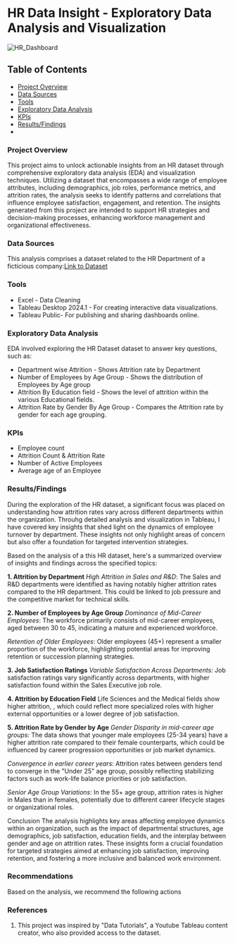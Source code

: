 # HR Data Insight - Exploratory Data Analysis and Visualization
![HR_Dashboard](https://github.com/rastewu/HR_Data_Insights/assets/157243480/7abd92ed-59eb-4b8e-97b0-d1c12c84cbe4)

## Table of Contents
- [Project Overview](#project-overview)
- [Data Sources](#data-sources)
- [Tools](#tools)
- [Exploratory Data Analysis](#exploratory-data-analysis)
-  [KPIs](#kpis)
- [Results/Findings](#results-findings)
- 


### Project Overview
This project aims to unlock actionable insights from an HR dataset through comprehensive exploratory data analysis (EDA) and visualization techniques. Utilizing a dataset that encompasses a wide range of employee attributes, including demographics, job roles, performance metrics, and attrition rates, the analysis seeks to identify patterns and correlations that influence employee satisfaction, engagement, and retention. The insights generated from this project are intended to support HR strategies and decision-making processes, enhancing workforce management and organizational effectiveness.

### Data Sources
This analysis comprises a dataset related to the HR Department of a ficticious company:[Link to Dataset](https://docs.google.com/spreadsheets/d/1-1Ldoe-DwZTL77tdMtRgZAIzeAzs0jh3/edit#gid=2089618187)

### Tools
- Excel - Data Cleaning
- Tableau Desktop 2024.1 - For creating interactive data visualizations.
- Tableau Public- For publishing and sharing dashboards online.


### Exploratory Data Analysis
EDA involved exploring the HR Dataset dataset to answer key questions, such as:
- Department wise Attrition - Shows Attrition rate by Department
- Number of Employees by Age Group - Shows the distribution of Employees by Age group
- Attrition By Education field - Shows the level of attrition within the various Educational fields. 
- Attrition Rate by Gender By Age Group - Compares the Attrition rate by gender for each age grouping.
  
### KPIs
- Employee count
- Attrition Count & Attrition Rate
- Number of Active Employees
- Average age of an Employee

 ### Results/Findings
During the exploration of the HR dataset, a significant focus was placed on understanding how attrition rates vary across different departments within the organization. Throuhg detailed analysis and visualization in Tableau, I have covered key insights that shed light on the dynamics of employee turnover by department. These insights not only highlight areas of concern but also offer a foundation for targeted intervention strategies. 

Based on the analysis of a this HR dataset, here's a summarized overview of insights and findings across the specified topics:

**1. Attrition by Department**
*High Attrition in Sales and R&D*:
The Sales and R&D departments were identified as having notably higher attrition rates compared to the HR department. This could be linked to job pressure and the competitive market for technical skills.

**2. Number of Employees by Age Group**
*Dominance of Mid-Career Employees*: 
The workforce primarily consists of mid-career employees, aged between 30 to 45, indicating a mature and experienced workforce.

*Retention of Older Employees*: Older employees (45+) represent a smaller proportion of the workforce, highlighting potential areas for improving retention or succession planning strategies.

**3. Job Satisfaction Ratings**
*Variable Satisfaction Across Departments:* Job satisfaction ratings vary significantly across departments, with higher satisfaction found within the Sales Executive job role.  

**4. Attrition by Education Field**
Life Sciences and the Medical fields show higher attrition, , which could reflect more specialized roles with higher external opportunities or a lower degree of job satisfaction.  


**5. Attrition Rate by Gender by Age**
*Gender Disparity in mid-career age groups:* The data shows that younger male employees (25-34 years) have a higher attrition rate compared to their female counterparts, which could be influenced by career progression opportunities or job market dynamics.

*Convergence in earlier career years*: Attrition rates between genders tend to converge in the "Under 25" age group, possibly reflecting stabilizing factors such as work-life balance priorities or job satisfaction.

*Senior Age Group Variations*: In the 55+ age group, attrition rates is higher in Males than in females, potentially due to different career lifecycle stages or organizational roles.


Conclusion
The analysis highlights key areas affecting employee dynamics within an organization, such as the impact of departmental structures, age demographics, job satisfaction, education fields, and the interplay between gender and age on attrition rates. These insights form a crucial foundation for targeted strategies aimed at enhancing job satisfaction, improving retention, and fostering a more inclusive and balanced work environment.




### Recommendations
Based on the analysis, we recommend the following actions


### References
1. This project was inspired by "Data Tutorials", a  Youtube Tableau content creator, who also provided access to the dataset.













  

